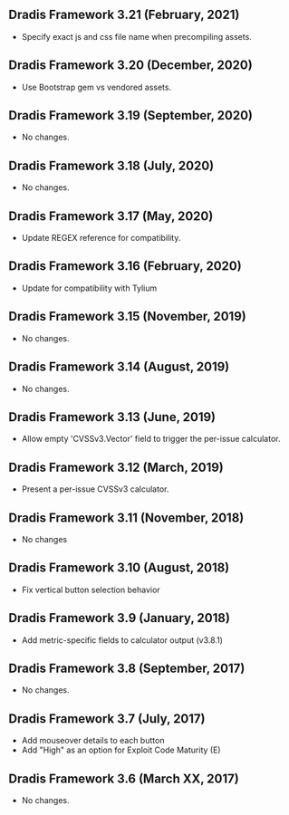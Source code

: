 ## Dradis Framework 3.21 (February, 2021) ##

*   Specify exact js and css file name when precompiling assets.

## Dradis Framework 3.20 (December, 2020) ##

*   Use Bootstrap gem vs vendored assets.


## Dradis Framework 3.19 (September, 2020) ##

*  No changes.


## Dradis Framework 3.18 (July, 2020) ##

*  No changes.


## Dradis Framework 3.17 (May, 2020) ##

*  Update REGEX reference for compatibility.


## Dradis Framework 3.16 (February, 2020) ##

*  Update for compatibility with Tylium


## Dradis Framework 3.15 (November, 2019) ##

*  No changes.


## Dradis Framework 3.14 (August, 2019) ##

*  No changes.


## Dradis Framework 3.13 (June, 2019) ##

*  Allow empty 'CVSSv3.Vector' field to trigger the per-issue calculator.


## Dradis Framework 3.12 (March, 2019) ##

*  Present a per-issue CVSSv3 calculator.


## Dradis Framework 3.11 (November, 2018) ##

* No changes


## Dradis Framework 3.10 (August, 2018) ##

* Fix vertical button selection behavior


## Dradis Framework 3.9 (January, 2018) ##

* Add metric-specific fields to calculator output (v3.8.1)


## Dradis Framework 3.8 (September, 2017) ##

* No changes.


## Dradis Framework 3.7 (July, 2017) ##

* Add mouseover details to each button
* Add "High" as an option for Exploit Code Maturity (E)


## Dradis Framework 3.6 (March XX, 2017) ##

*   No changes.
